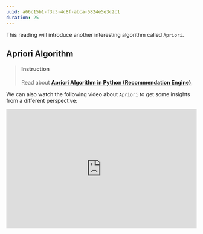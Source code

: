 ```yaml
---
uuid: a66c15b1-f3c3-4c8f-abca-5824e5e3c2c1
duration: 25
---
```


This reading will introduce another interesting algorithm called `Apriori`. 


## Apriori Algorithm

> #### Instruction
> Read about [**Apriori Algorithm in Python (Recommendation Engine)**](https://medium.com/@deepak.r.poojari/apriori-algorithm-in-python-recommendation-engine-5ba89bd1a6da).


We can also watch the following video about `Apriori` to get some insights from a different perspective:

<iframe width="100%" height="315" src="https://www.youtube.com/embed/guVvtZ7ZClw" frameborder="0" allow="accelerometer; autoplay; clipboard-write; encrypted-media; gyroscope; picture-in-picture" allowfullscreen></iframe>
